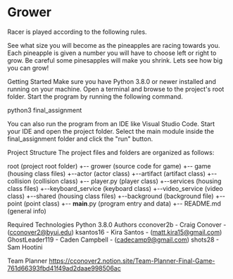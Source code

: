 # Grower

Racer is played according to the following rules.

See what size you will become as the pineapples are racing towards you. Each pineapple is given a number you will have to choose left or right to grow. Be careful some pinesapples will make you shrink. Lets see how big you can grow! 


Getting Started
Make sure you have Python 3.8.0 or newer installed and running on your machine. Open a terminal and browse to the project's root folder. Start the program by running the following command.

python3 final_assignment

You can also run the program from an IDE like Visual Studio Code. Start your IDE and open the project folder. Select the main module inside the final_assignment folder and click the "run" button.

Project Structure
The project files and folders are organized as follows:

root                        (project root folder)
+-- grower                   (source code for game)
  +-- game              (housing class files)
    +--actor                    (actor class)
    +--artifact              (artifact class)
    +--collision            (collision class) 
    +-- player.py              (player class) 
+--services             (housing class files)
    +--keyboard_service      (keyboard class)
    +--video_service            (video class) 
+--shared               (housing class files)
    +--background           (background file)
    +--point                    (point class) 
  +-- __main__.py    (program entry and data)
+-- README.md                  (general info)

Required Technologies
Python 3.8.0
Authors
cconover2b - Craig Conover - (cconover2@byui.edu)
ksantos16 - Kira Santos - (matt.kira15@gmail.com)
GhostLeader119 - Caden Campbell - (cadecamp9@gmail.com)
shots28 - Sam Hootini


Team Planner
https://cconover2.notion.site/Team-Planner-Final-Game-761d66393fbd41f49ad2daae998506ac
